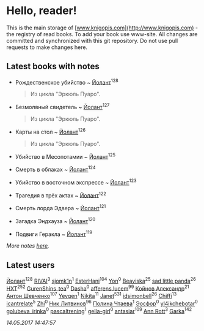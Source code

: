 # Hello, reader!
This is the main storage of [www.knigopis.com](http://www.knigopis.com) - the registry of read books.
To add your book use www-site. All changes are committed and synchronized with this git repository.
Do not use pull requests to make changes here.


## Latest books with notes
* Рождественское убийство ~ [Йолант](users/104/104690883692185089260-google)<sup>128</sup>
    > Из цикла "Эркюль Пуаро".

* Безмолвный свидетель ~ [Йолант](users/104/104690883692185089260-google)<sup>127</sup>
    > Из цикла "Эркюль Пуаро".

* Карты на стол ~ [Йолант](users/104/104690883692185089260-google)<sup>126</sup>
    > Из цикла "Эркюль Пуаро".

* Убийство в Месопотамии ~ [Йолант](users/104/104690883692185089260-google)<sup>125</sup>

* Смерть в облаках ~ [Йолант](users/104/104690883692185089260-google)<sup>124</sup>

* Убийство в восточном экспрессе ~ [Йолант](users/104/104690883692185089260-google)<sup>123</sup>

* Трагедия в трёх актах ~ [Йолант](users/104/104690883692185089260-google)<sup>122</sup>

* Смерть лорда Эдвера ~ [Йолант](users/104/104690883692185089260-google)<sup>121</sup>

* Загадка Эндхауза ~ [Йолант](users/104/104690883692185089260-google)<sup>120</sup>

* Подвиги Геракла ~ [Йолант](users/104/104690883692185089260-google)<sup>119</sup>


_More notes [here](latest_books_with_notes.md)._


## Latest users
[Йолант](users/104/104690883692185089260-google)<sup>128</sup> 
[RIVAI](users/105/105617470861273678190-google)<sup>3</sup> 
[sjomk1n](users/243/243975624-vkontakte)<sup>1</sup> 
[EsterHani](users/305/30558181-vkontakte)<sup>104</sup> 
[Yon](users/103/10348899-vkontakte)<sup>0</sup> 
[Beaviska](users/102/10202544960024508-facebook)<sup>25</sup> 
[sad little panda](users/188/1882525281990290-facebook)<sup>26</sup> 
[HXT](users/100/100002563462782-facebook)<sup>252</sup> 
[GurenShins_tea](users/712/712242609159274496-twitter)<sup>0</sup> 
[Dasha](users/130/13015628898852979311-mailru)<sup>0</sup> 
[afferens.lucem](users/196/196071655-vkontakte)<sup>99</sup> 
[Койнов Александр](users/414/414040473-vkontakte)<sup>21</sup> 
[Антон Шевченко](users/339/339786161-vkontakte)<sup>107</sup> 
[Yevgen](users/100/100001921022265-facebook)<sup>1</sup> 
[Nikita](users/100/100684315-vkontakte)<sup>11</sup> 
[Janet](users/205/20565064-vkontakte)<sup>531</sup> 
[idsimonbell](users/380/380554090-vkontakte)<sup>26</sup> 
[Chiffi](users/105/105831994080785626680-google)<sup>13</sup> 
[icantrelate](users/111/111003752220369872386-googleplus)<sup>5</sup> 
[Zhi](users/104/104502610850806942588-google)<sup>0</sup> 
[Ник Литвинов](users/241/241974816-vkontakte)<sup>96</sup> 
[Полина Чтаева](users/182/18209789998000712034-mailru)<sup>1</sup> 
[Эосфор](users/193/1931089343792598-facebook)<sup>0</sup> 
[yl4ikchebotar](users/651/65177110-vkontakte)<sup>0</sup> 
[golubeva_irinka](users/208/20867638-vkontakte)<sup>0</sup> 
[pascaltrening](users/116/1168869274-facebook)<sup>1</sup> 
[gella-girl](users/421/42198251-vkontakte)<sup>0</sup> 
[antasiar](users/688/68827372-vkontakte)<sup>109</sup> 
[Ann Rott](users/108/108774233915925319546-google)<sup>3</sup> 
[Garka](users/115/115753719718250012620-google)<sup>142</sup> 


_14.05.2017 14:47:57_

